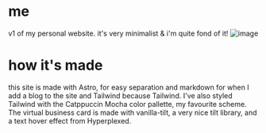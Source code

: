 # me

v1 of my personal website. it's very minimalist & i'm quite fond of it!
![image](https://github.com/user-attachments/assets/ba8dfe6b-d1d2-49fe-a3ca-4b06f8289a71)

# how it's made

this site is made with Astro, for easy separation and markdown for when I add a blog to the site and Tailwind because Tailwind. I've also styled Tailwind with the Catppuccin Mocha color pallette, my favourite scheme. The virtual business card is made with vanilla-tilt, a very nice tilt library, and a text hover effect from Hyperplexed.

